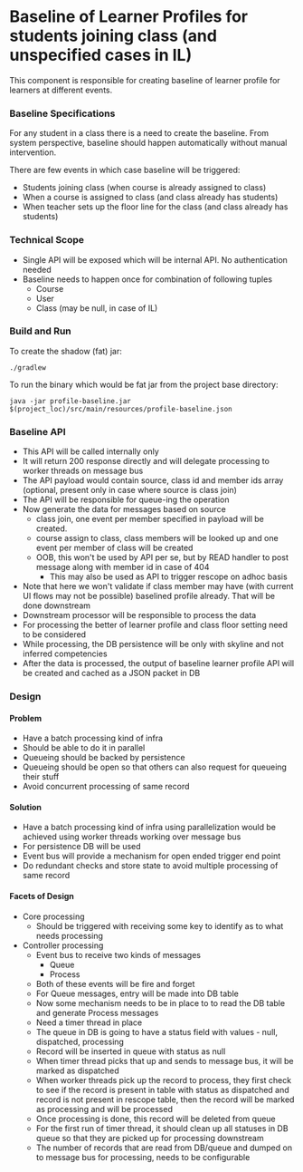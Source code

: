 # Baseline of Learner Profiles for students joining class (and unspecified cases in IL)

This component is responsible for creating baseline of learner profile for learners at different events.

### Baseline Specifications
For any student in a class there is a need to create the baseline. From system perspective, baseline should happen automatically without manual intervention. 

There are few events in which case baseline will be triggered:

- Students joining class (when course is already assigned to class)
- When a course is assigned to class (and class already has students)
- When teacher sets up the floor line for the class (and class already has students)


### Technical Scope

- Single API will be exposed which will be internal API. No authentication needed
- Baseline needs to happen once for combination of following tuples
	- Course
	- User
	- Class (may be null, in case of IL)

 
### Build and Run

To create the shadow (fat) jar:

    ./gradlew

To run the binary which would be fat jar from the project base directory:

    java -jar profile-baseline.jar $(project_loc)/src/main/resources/profile-baseline.json

### Baseline API
- This API will be called internally only
- It will return 200 response directly and will delegate processing to worker threads on message bus
- The API payload would contain source, class id and member ids array (optional, present only in case where source is class join)
- The API will be responsible for queue-ing the operation
- Now generate the data for messages based on source
    - class join, one event per member specified in payload will be created.
    - course assign to class, class members will be looked up and one event per member of class will be created
    - OOB, this won't be used by API per se, but by READ handler to post message along with member id in case of 404
        - This may also be used as API to trigger rescope on adhoc basis
- Note that here we won't validate if class member may have (with current UI flows may not be possible) baselined profile already. That will be done downstream
- Downstream processor will be responsible to process the data
- For processing the better of learner profile and class floor setting need to be considered
- While processing, the DB persistence will be only with skyline and not inferred competencies
- After the data is processed, the output of baseline learner profile API will be created and cached as a JSON packet in DB

### Design

#### Problem
- Have a batch processing kind of infra
- Should be able to do it in parallel
- Queueing should be backed by persistence
- Queueing should be open so that others can also request for queueing their stuff
- Avoid concurrent processing of same record

#### Solution
- Have a batch processing kind of infra using parallelization would be achieved using worker threads working over message bus
- For persistence DB will be used
- Event bus will provide a mechanism for open ended trigger end point
- Do redundant checks and store state to avoid multiple processing of same record

#### Facets of Design
- Core processing
    - Should be triggered with receiving some key to identify as to what needs processing
- Controller processing
    - Event bus to receive two kinds of messages
        - Queue
        - Process
    - Both of these events will be fire and forget
    - For Queue messages, entry will be made into DB table
    - Now some mechanism needs to be in place to to read the DB table and generate Process messages
    - Need a timer thread in place
    - The queue in DB is going to have a status field with values - null, dispatched, processing
    - Record will be inserted in queue with status as null
    - When timer thread picks that up and sends to message bus, it will be marked as dispatched
    - When worker threads pick up the record to process, they first check to see if the record is present in table with status as dispatched and record is not present in rescope table, then the record will be marked as processing and will be processed
    - Once processing is done, this record will be deleted from queue
    - For the first run of timer thread, it should clean up all statuses in DB queue so that they are picked up for processing downstream
    - The number of records that are read from DB/queue and dumped on to message bus for processing, needs to be configurable

